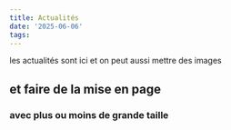 ```yaml
---
title: Actualités
date: '2025-06-06'
tags:
---
```

les actualités sont ici
et on peut aussi mettre des images 
## et faire de la mise en page 
### avec plus ou moins de grande taille 
